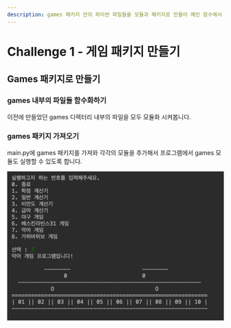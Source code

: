 ```yaml
---
description: games 패키지 안의 파이썬 파일들을 모듈과 패키지로 만들어 메인 함수에서 사용합니다.
---
```


# Challenge 1 - 게임 패키지 만들기

## Games 패키지로 만들기 

### games 내부의 파일들 함수화하기 

이전에 만들었던 games 디렉터리 내부의 파일을 모두 모듈화 시켜봅니다.

### games 패키지 가져오기 

main.py에 games 패키지를 가져와 각각의 모듈을 추가해서 프로그램에서 games 모듈도 실행할 수 있도록 합니다.

![&#xC2E4;&#xD589; &#xD654;&#xBA74;](../../.gitbook/assets/image%20%28115%29.png)

